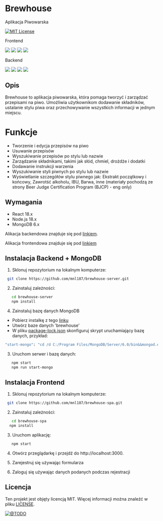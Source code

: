 # Brewhouse
Aplikacja Piwowarska

[![MIT License](https://img.shields.io/badge/License-MIT-green.svg)](https://choosealicense.com/licenses/mit/)

Frontend

![](https://img.shields.io/github/languages/top/mnl187/brewhouse-spa)
![](https://img.shields.io/github/commit-status/mnl187/brewhouse-spa/main/d6d0436)
![](https://img.shields.io/github/last-commit/mnl187/brewhouse-spa)
![](https://img.shields.io/github/commit-activity/m/mnl187/brewhouse-spa)


 Backend

  ![](https://img.shields.io/github/languages/top/mnl187/brewhouse-server)
  ![](https://img.shields.io/github/commit-status/mnl187/brewhouse-server/main/87c50fe)
  ![](https://img.shields.io/github/last-commit/mnl187/brewhouse-server)
  ![](https://img.shields.io/github/commit-activity/m/mnl187/brewhouse-server)

## Opis

Brewhouse to aplikacja piwowarska, która pomaga tworzyć i zarządzać przepisami na piwo. Umożliwia użytkownikom dodawanie składników, ustalanie stylu piwa oraz przechowywanie wszystkich informacji w jednym miejscu.

# Funkcje

- Tworzenie i edycja przepisów na piwo
- Usuwanie przepisów
- Wyszukiwanie przepisów po stylu lub nazwie
- Zarządzanie składnikami, takimi jak słód, chmiel, drożdże i dodatki
- Dodawanie instrukcji warzenia
- Wyszukiwanie styli piwnych po stylu lub nazwie
- Wyświetlanie szczegółów stylu piwnego jak: Ekstrakt początkowy i końcowy, Zawrotść alkoholu, IBU, Barwa, inne (materiały pochodzą ze strony Beer Judge Certification Program (BJCP) - eng only)


## Wymagania
- React 18.x
- Node.js 18.x
- MongoDB 6.x

Alikacja backendowa znajduje się pod [linkiem](https://github.com/mnl187/brewhouse-server).

Alikacja frontendowa znajduje się pod [linkiem](https://github.com/mnl187/brewhouse-spa)

## Instalacja Backend + MongoDB

1. Sklonuj repozytorium na lokalnym komputerze:

```bash
 git clone https://github.com/mnl187/brewhouse-server.git
 ```
2. Zainstaluj zależności:

```bash
   cd brewhouse-server
   npm install
```

4. Zainstaluj bazę danych MongoDB 

- Pobierz instalkę z tego [linku](https://fastdl.mongodb.org/windows/mongodb-windows-x86_64-6.0.5-signed.msi)
- Utwórz baze danych 'brewhouse'
- W pliku [package-lock.json](package-lock.json) skonfiguruj skrypt uruchamiający bazę danych, przykład:
```bash
"start-mongo": "cd /d C:/Program Files/MongoDB/Server/6.0/bin&&mongod.exe" 
```

3. Uruchom serwer i bazę danych:
```bash
   npm start
   npm run start-mongo 
```

## Instalacja Frontend

1. Sklonuj repozytorium na lokalnym komputerze:

```bash
 git clone https://github.com/mnl187/brewhouse-spa.git
 ```
2. Zainstaluj zależności:

```bash
   cd brewhouse-spa
  npm install
```
3. Uruchom aplikację:
```bash
   npm start
```
4. Otwórz przeglądarkę i przejdź do http://localhost:3000.


5. Zarejestruj się używając formularza


6. Zaloguj się używając danych podanych podczas rejestracji


## Licencja

Ten projekt jest objęty licencją MIT. Więcej informacji można znaleźć w pliku [LICENSE](LICENSE).

[![@TODO](https://img.shields.io/badge/License-MIT-green.svg)]()